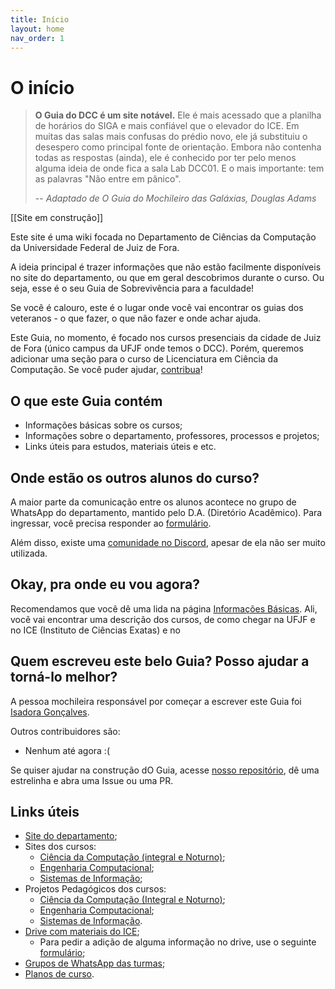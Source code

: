 ```yaml
---
title: Início
layout: home
nav_order: 1
---
```


# O início

> **O Guia do DCC é um site notável.**
>  Ele é mais acessado que a planilha de horários do SIGA e mais confiável que o elevador do ICE.
>  Em muitas das salas mais confusas do prédio novo, ele já substituiu o desespero como principal fonte de orientação.
>  Embora não contenha todas as respostas (ainda), ele é conhecido por ter pelo menos alguma ideia de onde fica a sala Lab DCC01.
>  E o mais importante: tem as palavras "Não entre em pânico".
>
> -- <cite>Adaptado de O Guia do Mochileiro das Galáxias, Douglas Adams</cite>

[[Site em construção]]

Este site é uma wiki focada no Departamento de Ciências da Computação da Universidade Federal de Juiz de Fora.

A ideia principal é trazer informações que não estão facilmente disponíveis no site do departamento, ou que em geral descobrimos durante o curso. Ou seja, esse é o seu Guia de Sobrevivência para a faculdade!

Se você é calouro, este é o lugar onde você vai encontrar os guias dos veteranos - o que fazer, o que não fazer e onde achar ajuda.

Este Guia, no momento, é focado nos cursos presenciais da cidade de Juiz de Fora (único campus da UFJF onde temos o DCC). Porém, queremos adicionar uma seção para o curso de Licenciatura em Ciência da Computação. Se você puder ajudar, [contribua](https://github.com/isa56/guia-do-dcc/)!

## O que este Guia contém

- Informações básicas sobre os cursos;
- Informações sobre o departamento, professores, processos e projetos;
- Links úteis para estudos, materiais úteis e etc.

## Onde estão os outros alunos do curso?

A maior parte da comunicação entre os alunos acontece no grupo de WhatsApp do departamento, mantido pelo D.A. (Diretório Acadêmico). Para ingressar, você precisa responder ao [formulário](https://docs.google.com/forms/d/e/1FAIpQLSe4Mtgjflnwm7OQDVdHHdY6LmEF7K-gFIghbHrJ4Rc1RDq4dQ/viewform?usp=sf_link).

Além disso, existe uma [comunidade no Discord](https://discord.gg/KsMgQRP), apesar de ela não ser muito utilizada.

## Okay, pra onde eu vou agora?

Recomendamos que você dê uma lida na página [Informações Básicas](/informacoes-basicas). Ali, você vai encontrar uma descrição dos cursos, de como chegar na UFJF e no ICE (Instituto de Ciências Exatas) e no 

## Quem escreveu este belo Guia? Posso ajudar a torná-lo melhor?

A pessoa mochileira responsável por começar a escrever este Guia foi [Isadora Gonçalves](https://github.com/isa56/).

Outros contribuidores são:
- Nenhum até agora :(

Se quiser ajudar na construção dO Guia, acesse [nosso repositório](https://github.com/isa56/guia-do-dcc/), dê uma estrelinha e abra uma Issue ou uma PR.

## Links úteis

- [Site do departamento](https://www2.ufjf.br/deptocomputacao/);
- Sites dos cursos:
  - [Ciência da Computação (integral e Noturno)](https://www2.ufjf.br/cursocomputacao/);
  - [Engenharia Computacional](https://www2.ufjf.br/engcomputacional/);
  - [Sistemas de Informação](https://www2.ufjf.br/si/curso/ppc/);
- Projetos Pedagógicos dos cursos:
  - [Ciência da Computação (Integral e Noturno)](https://www2.ufjf.br/cursocomputacao/sobre-o-curso/projeto-pedagogico/);
  - [Engenharia Computacional](https://www2.ufjf.br/engcomputacional/sobre-o-curso/projeto-pedagogico/);
  - [Sistemas de Informação](https://www2.ufjf.br/si/curso/ppc/).
- [Drive com materiais do ICE](https://abrir.link/RPoHX);
  - Para pedir a adição de alguma informação no drive, use o seguinte [formulário](https://forms.gle/uzEgeQWjcWXfRBvT7);
- [Grupos de WhatsApp das turmas](https://docs.google.com/document/d/1f9TGtptrs6z8H0kIWYkKBD1vw2bp0IjsgUE60bWgVuQ/edit?usp=sharing);
- [Planos de curso](https://drive.google.com/drive/folders/18up4G92i7uMFWgdCalbvPD52SIie8Ufv).

